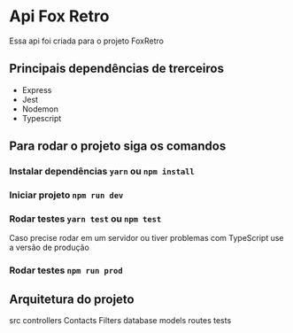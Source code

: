 # Api Fox Retro 
Essa api foi criada para o projeto FoxRetro

## Principais dependências de trerceiros

- Express
- Jest
- Nodemon
- Typescript 

## Para rodar o projeto siga os comandos

### Instalar dependências `yarn` ou `npm install`

### Iniciar projeto `npm run dev`

### Rodar testes `yarn test` ou `npm test`

Caso precise rodar em um servidor ou tiver problemas com TypeScript use a versão de produção

### Rodar testes `npm run prod`

## Arquitetura do projeto

src
  controllers
    Contacts
    Filters
  database
  models
  routes
  tests
